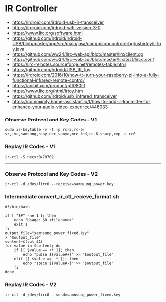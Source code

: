 # IR Controller

- https://irdroid.com/irdroid-usb-ir-transceiver
- https://irdroid.com/irdroid-wifi-version-3-0
- https://www.lirc.org/software.html
- https://github.com/Irdroid/Irdroid-USB/blob/master/app/src/main/java/com/microcontrollerbg/usbirtoy/IrToy.java
- https://github.com/ww24/lirc-web-api/blob/master/lirc/client.go
- https://github.com/ww24/lirc-web-api/blob/master/lirc/test/lircd.conf
- https://lirc-remotes.sourceforge.net/remotes-table.html
- https://github.com/Irdroid/USB_IR_Toy
- https://irdroid.com/2016/10/how-to-turn-your-raspberry-pi-into-a-fully-functional-infrared-remote-control/
- https://anibit.com/product/ptt08001
- https://www.lirc.org/html/irtoy.html
- https://github.com/irdroid/usb_infrared_transceiver
- https://community.home-assistant.io/t/how-to-add-ir-tranmitter-to-enhance-your-audio-video-experince/446033


### Observe Protocol and Key Codes - V1

```
sudo ir-keytable -v -t -p rc-5,rc-5-sz,jvc,samsung,sony,nec,sanyo,mce_kbd,rc-6,sharp,xmp -s rc0
```

### Replay IR Codes - V1

```
ir-ctl -S necx:0x70702
```

---

### Observe Protocol and Key Codes - V2

```
ir-ctl -d /dev/lirc0 --receive=samnsung_power.key
```

### Intermediate convert_ir_ctl_recieve_format.sh

```
#!/bin/bash

if [ "$#" -ne 1 ]; then
	echo "Usage: $0 <filename>"
	exit 1
fi
output_file="samnsung_power_fixed.key"
> "$output_file"
content=$(cat $1)
for value in $content; do
	if [[ $value == +* ]]; then
		echo "pulse ${value#+}" >> "$output_file"
	elif [[ $value == -* ]]; then
		echo "space ${value#-}" >> "$output_file"
	fi
done
```

### Replay IR Codes - V2

```
ir-ctl -d /dev/lirc0 --send=samnsung_power_fixed.key
```